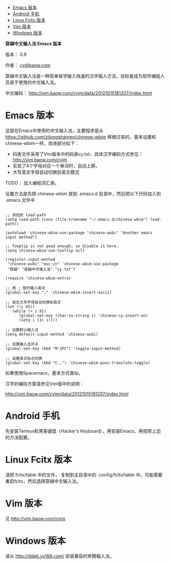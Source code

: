 - [Emacs 版本](#sec-1)
- [Android 手机](#sec-2)
- [Linux Fcitx 版本](#sec-3)
- [Vim 版本](#sec-4)
- [Windows 版本](#sec-5)

**穿越中文输入法 Emacs 版本**

版本： 0.9

作者： cy@baow.com

穿越中文输入法是一种简单易学输入快速的汉字输入方法，目标是成为软件编程人员易于使用的中文输入法。

中文编码： <http://vim.baow.com/cyim/data/20121015181207/index.html>

# Emacs 版本<a id="sec-1"></a>

这是在Emacs中使用的中文输入法，主要程序是从 <https://github.com/zilongshanren/chinese-wbim> 移植过来的，基本设置和chinese-wbim一样，改进部分如下：

-   码表文件采用了Vim版本中的码表cy.txt，具体汉字编码方式参见： <http://vim.baow.com/cyim>
-   实现了4个字母对应一个单词时，自动上屏。
-   大写英文字母自动切换到英文模式

TODO： 加入编程词汇表。

设置方法是先把 chinese-wbim 放到 .emacs.d 目录中，然后把以下代码加入到 .emacs 文件中

```emacs-lisp

;; 添加到 load-path
(setq load-path (cons (file-truename "~/.emacs.d/chinese-wbim") load-path))

(autoload 'chinese-wbim-use-package "chinese-wubi" "Another emacs input method")

;; Tooptip is not good enough, so disable it here.
(setq chinese-wbim-use-tooltip nil)

(register-input-method
 "chinese-wubi" "euc-cn" 'chinese-wbim-use-package
 "穿越" "穿越中文输入法" "cy.txt")

(require 'chinese-wbim-extra)

;; 用 ; 暂时输入英文
(global-set-key ";" 'chinese-wbim-insert-ascii)

;; 英文大写字母自动切换到英文
(let ((i 65))
   (while (< i 91)
      (global-set-key (char-to-string i) 'chinese-cy-insert-en)
      (setq i (1+ i))))

;; 设置默认输入法
(setq default-input-method 'chinese-wubi)

;; 设置输入法开关 
(global-set-key (kbd "M-SPC") 'toggle-input-method)

;; 设置英文标点切换
(global-set-key (kbd "C-,") 'chinese-wbim-punc-translate-toggle)

```

如果使用Spacemacs，基本方式类似。

汉字的编码方案请参见Vim版中的说明：

<http://vim.baow.com/cyim/data/20121015181207/index.html>

# Android 手机<a id="sec-2"></a>

先安装Termux和黑客键盘（Hacker’s Keyboard），再安装Emacs，再按照上边的方法配置。

# Linux Fcitx 版本<a id="sec-3"></a>

请把 fcitx/table 中的文件， 复制到主目录中的 .config/fcitx/table 中。可能需要重启fcitx，然后选择穿越中文输入法。

# Vim 版本<a id="sec-4"></a>

见 <http://vim.baow.com/cyim>

# Windows 版本<a id="sec-5"></a>

请从 <http://ddeb.ys168.com/> 安装兼容的奔腾输入法。
